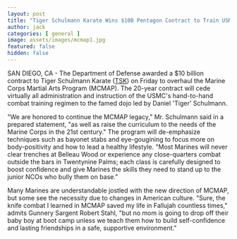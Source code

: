 ```yaml
---
layout: post
title: "Tiger Schulmann Karate Wins $10B Pentagon Contract to Train USMC"
author: jack
categories: [ general ]
image: assets/images/mcmap1.jpg
featured: false
hidden: false
---
```


SAN DIEGO, CA - The Department of Defense awarded a $10 billion contract to Tiger Schulmann Karate ([TSK](https://tsk.com/)) on Friday to overhaul the Marine Corps Martial Arts Program (MCMAP). The 20-year contract will cede virtually all administration and instruction of the USMC's hand-to-hand combat training regimen to the famed dojo led by Daniel 'Tiger' Schulmann. 

"We are honored to continue the MCMAP legacy," Mr. Schulmann said in a prepared statement, "as well as raise the curriculum to the needs of the Marine Corps in the 21st century." The program will de-emphasize techniques such as bayonet stabs and eye-gougining to focus more on body-positivity and how to lead a healthy lifestyle. "Most Marines will never clear trenches at Belleau Wood or experience any close-quarters combat outside the bars in Twentynine Palms; each class is carefully designed to boost confidence and give Marines the skills they need to stand up to the junior NCOs who bully them on base."

Many Marines are understandable jostled with the new direction of MCMAP, but some see the necessity due to changes in American culture. "Sure, the knife combat I learned in MCMAP saved my life in Fallujah countless times," admits Gunnery Sargent Robert Stahl, "but no mom is going to drop off their baby boy at boot camp unless we teach them how to build self-confidence and lasting friendships in a safe, supportive environment."
